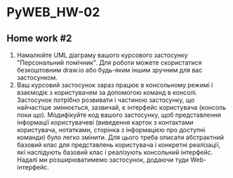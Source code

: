 # PyWEB_HW-02
## Home work #2
1. Намалюйте UML діаграму вашого курсового застосунку "Персональний помічник". Для роботи можете скористатися безкоштовним draw.io або будь-яким іншим зручним для вас застосунком.
2. Ваш курсовий застосунок зараз працює в консольному режимі і взаємодіє з користувачем за допомогою команд в консолі. Застосунок потрібно розвивати і частиною застосунку, що найчастіше змінюється, зазвичай, є інтерфейс користувача (консоль поки що). Модифікуйте код вашого застосунку, щоб представлення інформації користувачеві (виведення карток з контактами користувача, нотатками, сторінка з інформацією про доступні команди) було легко змінити. Для цього треба описати абстрактний базовий клас для представлень користувача і конкретні реалізації, які наслідують базовий клас і реалізують консольний інтерфейс. Надалі ми розширюватимемо застосунок, додаючи туди Web-інтерфейс.